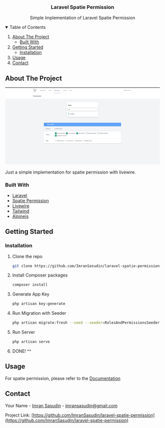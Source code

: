 
<!-- PROJECT LOGO -->
<br />
<p align="center">
  <a href="https://github.com/othneildrew/Best-README-Template">
    <!-- <img src="images/ui" alt="Logo" width="80" height="80"> -->
  </a>

  <h3 align="center">Laravel Spatie Permission</h3>

  <p align="center">
    Simple Implementation of Laravel Spatie Permission
  </p>
</p>



<!-- TABLE OF CONTENTS -->
<details open="open">
  <summary>Table of Contents</summary>
  <ol>
    <li>
      <a href="#about-the-project">About The Project</a>
      <ul>
        <li><a href="#built-with">Built With</a></li>
      </ul>
    </li>
    <li>
      <a href="#getting-started">Getting Started</a>
      <ul>
        <li><a href="#installation">Installation</a></li>
      </ul>
    </li>
    <li><a href="#usage">Usage</a></li>
    <li><a href="#contact">Contact</a></li>
  </ol>
</details>



<!-- ABOUT THE PROJECT -->
## About The Project

<img src="images/ui1.jpg" alt="Logo">

Just a simple implementation for spatie permission with livewire.

### Built With

* [Laravel](https://laravel.com)
* [Spatie Permission](https://spatie.be/docs/laravel-permission/v3/)
* [Livewire](https://laravel-livewire.com/)
* [Tailwind](https://tailwindcss.com/)
* [Alpinejs](https://github.com/alpinejs/alpine)



<!-- GETTING STARTED -->
## Getting Started
### Installation

1. Clone the repo
   ```sh
   git clone https://github.com/ImranSasudin/laravel-spatie-permission.git
   ```
2. Install Composer packages
   ```sh
   composer install
   ```
3. Generate App Key
   ```sh
   php artisan key:generate
   ```
4. Run Migration with Seeder
   ```sh
   php artisan migrate:fresh --seed --seeder=RolesAndPermissionsSeeder
   ```
5. Run Server
   ```sh
   php artisan serve
   ```
6. DONE! ^^



<!-- USAGE EXAMPLES -->
## Usage

For spatie permission, please refer to the [Documentation](https://spatie.be/docs/laravel-permission/v3/)

<!-- CONTACT -->
## Contact

Your Name - [Imran Sasudin](https://imrans.dev) - imransasudin@gmail.com

Project Link: [https://github.com/ImranSasudin/laravel-spatie-permission](https://github.com/ImranSasudin/laravel-spatie-permission)
